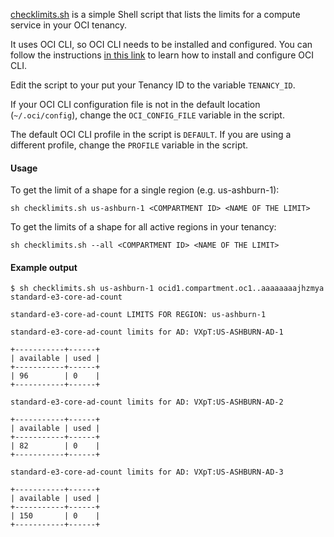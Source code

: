 [checklimits.sh](./checklimits.sh) is a simple Shell script that lists the limits for a compute service in your OCI tenancy.

It uses OCI CLI, so OCI CLI needs to be installed and configured. You can follow the instructions [in this link](https://docs.oracle.com/en-us/iaas/Content/API/SDKDocs/cliinstall.htm) to learn how to install and configure OCI CLI.

Edit the script to your put your Tenancy ID to the variable `TENANCY_ID`.

If your OCI CLI configuration file is not in the default location (`~/.oci/config`), change the `OCI_CONFIG_FILE` variable in the script.

The default OCI CLI profile in the script is `DEFAULT`. If you are using a different profile, change the `PROFILE` variable in the script.

#### Usage

To get the limit of a shape for a single region (e.g. us-ashburn-1):

```shell
sh checklimits.sh us-ashburn-1 <COMPARTMENT ID> <NAME OF THE LIMIT>
```

To get the limits of a shape for all active regions in your tenancy:


```shell
sh checklimits.sh --all <COMPARTMENT ID> <NAME OF THE LIMIT>
```

#### Example output

```
$ sh checklimits.sh us-ashburn-1 ocid1.compartment.oc1..aaaaaaaajhzmya standard-e3-core-ad-count

standard-e3-core-ad-count LIMITS FOR REGION: us-ashburn-1

standard-e3-core-ad-count limits for AD: VXpT:US-ASHBURN-AD-1

+-----------+------+
| available | used |
+-----------+------+
| 96        | 0    |
+-----------+------+

standard-e3-core-ad-count limits for AD: VXpT:US-ASHBURN-AD-2

+-----------+------+
| available | used |
+-----------+------+
| 82        | 0    |
+-----------+------+

standard-e3-core-ad-count limits for AD: VXpT:US-ASHBURN-AD-3

+-----------+------+
| available | used |
+-----------+------+
| 150       | 0    |
+-----------+------+
```
